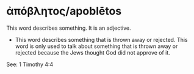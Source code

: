 # ἀπόβλητος/apoblētos
This word describes something. It is an adjective.

* This word describes something that is thrown away or rejected. This word is only used to talk about something that is thrown away or rejected because the Jews thought God did not approve of it.

See: 1 Timothy 4:4
